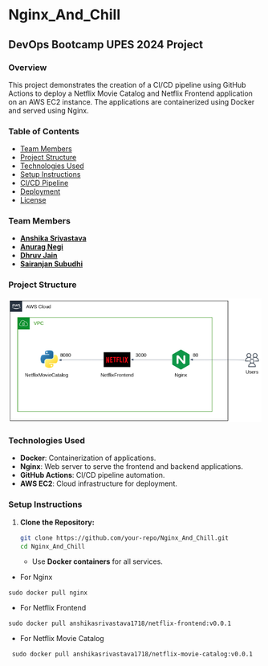# Nginx_And_Chill

## DevOps Bootcamp UPES 2024 Project

### Overview

This project demonstrates the creation of a CI/CD pipeline using GitHub Actions to deploy a Netflix Movie Catalog and Netflix Frontend application on an AWS EC2 instance. The applications are containerized using Docker and served using Nginx.

### Table of Contents

- [Team Members](#team-members)
- [Project Structure](#project-structure)
- [Technologies Used](#technologies-used)
- [Setup Instructions](#setup-instructions)
- [CI/CD Pipeline](#cicd-pipeline)
- [Deployment](#deployment)
- [License](#license)

### Team Members

- [**Anshika Srivastava**](https://github.com/anshikasrivastava17)
- [**Anurag Negi**](https://github.com/Anurag-Negi28)
- [**Dhruv Jain**](https://github.com/Dhruv-Jain31)
- [**Sairanjan Subudhi**](https://github.com/Sairanjan-Subudhi)

### Project Structure

![Project Structure](docs/final-arc.png)

### Technologies Used

- **Docker**: Containerization of applications.
- **Nginx**: Web server to serve the frontend and backend applications.
- **GitHub Actions**: CI/CD pipeline automation.
- **AWS EC2**: Cloud infrastructure for deployment.

### Setup Instructions

1. **Clone the Repository:**

   ```sh
   git clone https://github.com/your-repo/Nginx_And_Chill.git
   cd Nginx_And_Chill

   ```

   - Use **Docker containers** for all services.

- For Nginx

```
sudo docker pull nginx
```

- For Netflix Frontend

```
sudo docker pull anshikasrivastava1718/netflix-frontend:v0.0.1
```

- For Netflix Movie Catalog

```
 sudo docker pull anshikasrivastava1718/netflix-movie-catalog:v0.0.1
```
